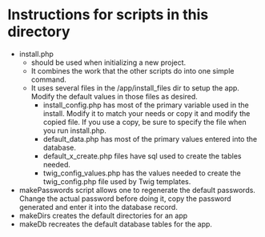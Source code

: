 # Instructions for scripts in this directory

- install.php
  - should be used when initializing a new project.
  - It combines the work that the other scripts do into one simple command.
  - It uses several files in the /app/install_files dir to setup the app. Modify the default values in those files as desired.
    - install_config.php has most of the primary variable used in the install. Modify it to match your needs or copy it and modify the copied file. If you use a copy, be sure to specify the file when you run install.php.
    - default_data.php has most of the primary values entered into the database.
    - default_x_create.php files have sql used to create the tables needed.
    - twig_config_values.php has the values needed to create the twig_config.php file used by Twig templates.
- makePasswords script allows one to regenerate the default passwords. Change the actual password before doing it, copy the password generated and enter it into the database record.
- makeDirs creates the default directories for an app
- makeDb recreates the default database tables for the app.